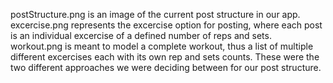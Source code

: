 postStructure.png is an image of the current post structure in our app. excercise.png represents the excercise option for posting, where each post is an individual excercise of a defined number of reps and sets. workout.png is meant to model a complete workout, thus a list of multiple different excercises each with its own rep and sets counts. These were the two different approaches we were deciding between for our post structure.
